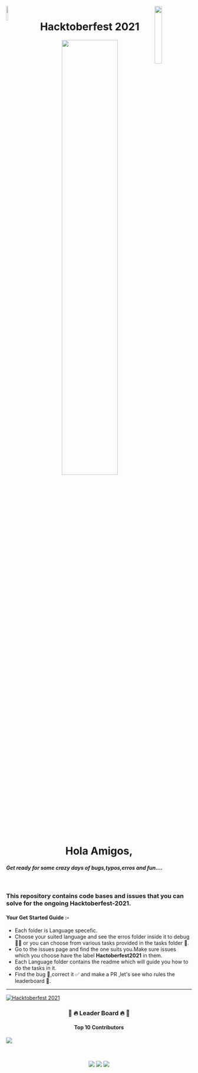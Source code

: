<img src='https://github.githubassets.com/images/modules/logos_page/GitHub-Mark.png' width='10%' align='left'>
<img src='https://lh3.googleusercontent.com/proxy/LEP3USenOt_Ce4-SvsgfSTpY8S5TqEnSYPHyJodoXA1EVS8rbCwsp8KGzr8X6IjFwkVqGKdfHdN6LZtrTHoeQeCLGpaIl7SvNjBSu1LzgrheNLjmHwWWnmqM' width='20%' align='right'>
<h1 align="center"> Hacktoberfest 2021 </h1>
<p align='center'><img src='https://hacktoberfest.digitalocean.com/_nuxt/img/logo-hacktoberfest-full.f42e3b1.svg' width='55%'>

<p align='center'><h1 align='center'>Hola Amigos,<h4 style='font-style:italic'>
Get ready for some crazy days of bugs,typos,erros and fun.... </h4> </h1></p>
 <br>

### This repository contains code bases and issues that you can solve for the ongoing Hacktoberfest-2021.

#### Your Get Started Guide :-

<ul>
<li>Each folder is Language specefic. </li>
<li>Choose your suited language and see the erros folder inside it to debug 👩‍💻 or you can choose from various tasks provided in the tasks folder 🎯.</li>
<li>Go to the issues page and find the one suits you.Make sure issues which you choose have the label
<strong>Hactoberfest2021</strong> in them.</li>
<li>Each Language folder contains the readme which will guide you how to do the tasks in it.</li>
<li>Find the bug 🐞,correct it ✅ and make a PR ,let's see who rules the leaderboard 🥇.</li>
</ul>
<hr>

[![Hacktoberfest 2021](https://img.shields.io/github/hacktoberfest/2020/BVP-ISTE/HacktoberFest2021?label=Hacktoberfest)](https://github.com/BVP-ISTE/HacktoberFest2021/issues?q=is%3Aopen+is%3Aissue+label%3Ahacktoberfest)

<div>
<h3 align="center">🥇 🔥 Leader Board 🔥 🥇</h3>

<h4 align='center'>Top 10 Contributors </h4>

<a align='center' href="https://github.com/BVP-ISTE/Hacktoberfest2020/graphs/contributors">
  <img align='center' src="https://contrib.rocks/image?repo=BVP-ISTE/HacktoberFest2021&max=10" />
</a>

<br>
<br>
<br>

<p align="center">
    <a href="https://github.com/BVP-ISTE/HacktoberFest2021/graphs/contributors" alt="Contributors">
        <img src="https://img.shields.io/github/contributors/BVP-ISTE/HacktoberFest2021" /></a>
   
 <a href="https://github.com/BVP-ISTE/HacktoberFest2021/pulse" alt="Activity">
        <img src="https://img.shields.io/github/commit-activity/m/BVP-ISTE/HacktoberFest2021" /></a>
<a href="https://github.com/BVP-ISTE/HacktoberFest2021/issues?q=is%3Aissue+is%3Aopen+label%3A%22good+first+issue%22">

<img src="https://img.shields.io/github/issues/BVP-ISTE/HacktoberFest2021/good%20first%20issue">

</a>

</p>
